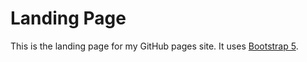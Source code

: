 # Landing Page

This is the landing page for my GitHub pages site.
It uses [Bootstrap 5](https://getbootstrap.com).
